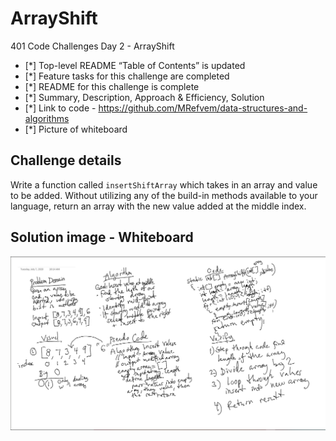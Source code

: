 # ArrayShift

401 Code Challenges Day 2 - ArrayShift
- [*] Top-level README “Table of Contents” is updated
- [*] Feature tasks for this challenge are completed
- [*] README for this challenge is complete
- [*] Summary, Description, Approach & Efficiency, Solution
- [*] Link to code - https://github.com/MRefvem/data-structures-and-algorithms
- [*] Picture of whiteboard

## Challenge details
Write a function called `insertShiftArray` which takes in an array and value to be added. Without utilizing any of the build-in methods available to your language, return an array with the new value added at the middle index.

## Solution image - Whiteboard
![ArrayShift](assets/ArrayShift.png)
